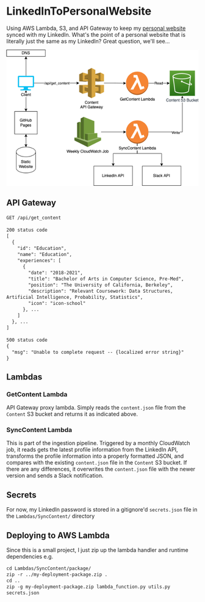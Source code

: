 # LinkedInToPersonalWebsite

Using AWS Lambda, S3, and API Gateway to keep my [personal website](http://saahilchadha.com/) synced with my LinkedIn. What's the point of a personal website that is literally just the same as my LinkedIn? Great question, we'll see...

![Diagram](https://github.com/saahilchadha1/LinkedInToPersonalWebsite/blob/master/LinkedInToGithubPagesDiagram.drawio.png?raw=true)

## API Gateway 
``` 
GET /api/get_content

200 status code
[
  {
    "id": "Education",
    "name": "Education",
    "experiences": [
      {
        "date": "2018-2021",
        "title": "Bachelor of Arts in Computer Science, Pre-Med",
        "position": "The University of California, Berkeley",
        "description": "Relevant Coursework: Data Structures, Artificial Intelligence, Probability, Statistics",
        "icon": "icon-school"
      }, ...
    ]
  }, ...
]

500 status code
{
  "msg": "Unable to complete request -- {localized error string}"
}
```

## Lambdas
### GetContent Lambda
API Gateway proxy lambda. Simply reads the `content.json` file from the `Content` S3 bucket and returns it as indicated above. 

### SyncContent Lambda 
This is part of the ingestion pipeline. Triggered by a monthly CloudWatch job, it reads gets the latest profile information from the LinkedIn API, transforms the profile information into a properly formatted JSON, and compares with the existing `content.json` file in the `Content` S3 bucket. If there are any differences, it overwrites the `content.json` file with the newer version and sends a Slack notification.

## Secrets
For now, my LinkedIn password is stored in a gitignore'd `secrets.json` file in the `Lambdas/SyncContent/` directory

## Deploying to AWS Lambda
Since this is a small project, I just zip up the lambda handler and runtime dependencies e.g. 
```
cd Lambdas/SyncContent/package/
zip -r ../my-deployment-package.zip .
cd ..
zip -g my-deployment-package.zip lambda_function.py utils.py secrets.json 
```


 
